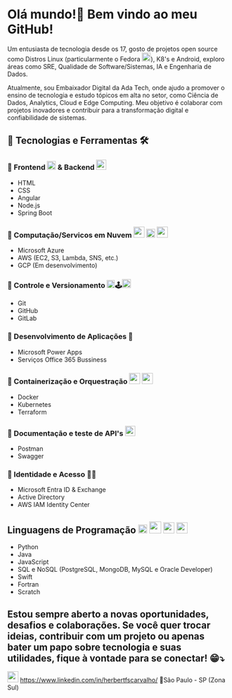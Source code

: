 # Olá mundo!👋 Bem vindo ao meu GitHub!

Um entusiasta de tecnologia desde os 17, gosto de projetos open source como Distros Linux (particularmente o Fedora <img src="https://cdn.jsdelivr.net/gh/devicons/devicon@latest/icons/fedora/fedora-original.svg" width="20" height="20"/>), K8's e Android, exploro áreas como SRE, Qualidade de Software/Sistemas, IA e Engenharia de Dados.

Atualmente, sou Embaixador Digital da Ada Tech, onde ajudo a promover o ensino de tecnologia e estudo tópicos em alta no setor, como Ciência de Dados, Analytics, Cloud e Edge Computing. Meu objetivo é colaborar com projetos inovadores e contribuir para a transformação digital e confiabilidade de sistemas.

## 🚀 Tecnologias e Ferramentas 🛠️
### 🔹 Frontend <img src="https://cdn.jsdelivr.net/gh/devicons/devicon@latest/icons/html5/html5-original.svg" width="20" height="20"/> & Backend <img src="https://cdn.jsdelivr.net/gh/devicons/devicon@latest/icons/nodejs/nodejs-original.svg" width="23" height="23"/>  
- HTML
- CSS
- Angular
- Node.js
- Spring Boot

### 🔹 Computação/Servicos em Nuvem <img src="https://cdn.jsdelivr.net/gh/devicons/devicon@latest/icons/amazonwebservices/amazonwebservices-plain-wordmark.svg" width="25" height="25"/> <img src="https://cdn.jsdelivr.net/gh/devicons/devicon@latest/icons/azure/azure-original.svg" width="20" height="20"/>    <img src="https://cdn.jsdelivr.net/gh/devicons/devicon@latest/icons/googlecloud/googlecloud-original.svg" width="25" height="25"/> 
- Microsoft Azure
- AWS (EC2, S3, Lambda, SNS, etc.)
- GCP (Em desenvolvimento)

### 🔹 Controle e Versionamento <img loading="lazy" src="https://cdn.jsdelivr.net/gh/devicons/devicon/icons/git/git-original.svg" width="18" height="18"/>🕹️<img src="https://cdn.jsdelivr.net/gh/devicons/devicon@latest/icons/gitlab/gitlab-original.svg" width="20" height="20"/>
- Git 
- GitHub 
- GitLab

### 🔹 Desenvolvimento de Aplicações 📲
- Microsoft Power Apps
- Serviços Office 365 Bussiness

### 🔹 Containerização e Orquestração <img src="https://cdn.jsdelivr.net/gh/devicons/devicon@latest/icons/terraform/terraform-original.svg" width="25" height="25"/> <img src="https://cdn.jsdelivr.net/gh/devicons/devicon@latest/icons/kubernetes/kubernetes-original.svg" width="25" height="25"/> 
- Docker
- Kubernetes
- Terraform

### 🔹 Documentação e teste de API's <img src="https://cdn.jsdelivr.net/gh/devicons/devicon@latest/icons/postman/postman-original.svg" width="23" height="23"/>
- Postman
- Swagger

### 🔹 Identidade e Acesso 🪪🥸
- Microsoft Entra ID & Exchange
- Active Directory 
- AWS IAM Identity Center

## Linguagens de Programação     <img src="https://cdn.jsdelivr.net/gh/devicons/devicon@latest/icons/javascript/javascript-original.svg" width="20" height="20"/> <img loading="lazy" src="https://cdn.jsdelivr.net/gh/devicons/devicon/icons/java/java-original.svg" width="27" height="27"/> <img src="https://cdn.jsdelivr.net/gh/devicons/devicon@latest/icons/python/python-original.svg" width="25" height="25"/> <img src="https://cdn.jsdelivr.net/gh/devicons/devicon@latest/icons/swift/swift-original.svg" width="25" height="25"/>
          
- Python
- Java 
- JavaScript
- SQL e NoSQL (PostgreSQL, MongoDB, MySQL e Oracle Developer)
- Swift
- Fortran
- Scratch

## Estou sempre aberto a novas oportunidades, desafios e colaborações. Se você quer trocar ideias, contribuir com um projeto ou apenas bater um papo sobre tecnologia e suas utilidades, fique à vontade para se conectar! 😁⤵️

<img src="https://cdn.jsdelivr.net/gh/devicons/devicon@latest/icons/linkedin/linkedin-original.svg" width="25" height="25"/> https://www.linkedin.com/in/herbertfscarvalho/
📍São Paulo - SP (Zona Sul)
